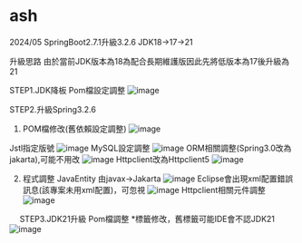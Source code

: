 # ash

2024/05
SpringBoot2.7.1升級3.2.6
JDK18->17->21

升級思路
由於當前JDK版本為18為配合長期維護版因此先將低版本為17後升級為21


STEP1.JDK降板
Pom檔設定調整
 ![image](https://github.com/amazingsora/ash/assets/56026769/dc12348d-faec-45e0-8464-6b5804dde2ae)

STEP2.升級Spring3.2.6
1.	POM檔修改(舊依賴設定調整)
 ![image](https://github.com/amazingsora/ash/assets/56026769/e084f365-0373-4d11-8e22-b0b65be5caa3)


Jstl指定版號
 ![image](https://github.com/amazingsora/ash/assets/56026769/97a8ea12-9e5d-43ab-af9d-81878f2ae98f)
MySQL設定調整
 ![image](https://github.com/amazingsora/ash/assets/56026769/158c6e0a-c816-4136-afff-3353e46ca677)
ORM相關調整(Spring3.0改為jakarta),可能不用改
 ![image](https://github.com/amazingsora/ash/assets/56026769/3b3e1e2d-1f74-4f53-935b-7e8b85061a41)
Httpclient改為Httpclient5
 ![image](https://github.com/amazingsora/ash/assets/56026769/1db2fd8f-6dee-42d8-8d69-92a94264cd82)




2.	程式調整
JavaEntity
由javax->Jakarta
 ![image](https://github.com/amazingsora/ash/assets/56026769/0eebdecf-f17f-4163-953d-d2880bdb3066)
Eclipse會出現xml配置錯誤訊息(該專案未用xml配置)，可忽視
 ![image](https://github.com/amazingsora/ash/assets/56026769/f43b1820-ffe4-4d3a-84c4-13a16ef1d15a)
Httpclient相關元件調整
 ![image](https://github.com/amazingsora/ash/assets/56026769/bbc359b9-6955-4c88-ac20-52849c990a13)


 
STEP3.JDK21升級
Pom檔調整
*標籤修改，舊標籤可能IDE會不認JDK21
 ![image](https://github.com/amazingsora/ash/assets/56026769/388c3052-d048-47d5-bcb6-f06a984787a4)




